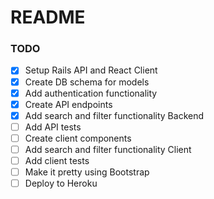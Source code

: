 # README

### TODO

- [x] Setup Rails API and React Client
- [x] Create DB schema for models
- [x] Add authentication functionality
- [x] Create API endpoints
- [x] Add search and filter functionality Backend
- [ ] Add API tests
- [ ] Create client components
- [ ] Add search and filter functionality Client
- [ ] Add client tests
- [ ] Make it pretty using Bootstrap
- [ ] Deploy to Heroku
